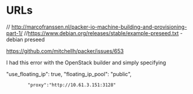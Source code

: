 # URLs

// http://marcofranssen.nl/packer-io-machine-building-and-provisioning-part-1/
//https://www.debian.org/releases/stable/example-preseed.txt - debian preseed

https://github.com/mitchellh/packer/issues/653

I had this error with the OpenStack builder and simply specifying

  "use_floating_ip": true,
  "floating_ip_pool": "public",


            "proxy":"http://10.61.3.151:3128"

